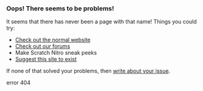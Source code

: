 ### Oops! There seems to be problems!
It seems that there has never been a page with that name! Things you could try:

- [Check out the normal website](https://scratchnitro.github.io/)
- [Check out our forums](https://scratchnitro.proboards.com/)
- Make Scratch Nitro sneak peeks
- [Suggest this site to exist](https://github.com/ScratchNitro/scratchnitro.github.io/issues)

If none of that solved your problems, then [write about your issue](https://github.com/ScratchNitro/scratchnitro.github.io/issues).

error 404
